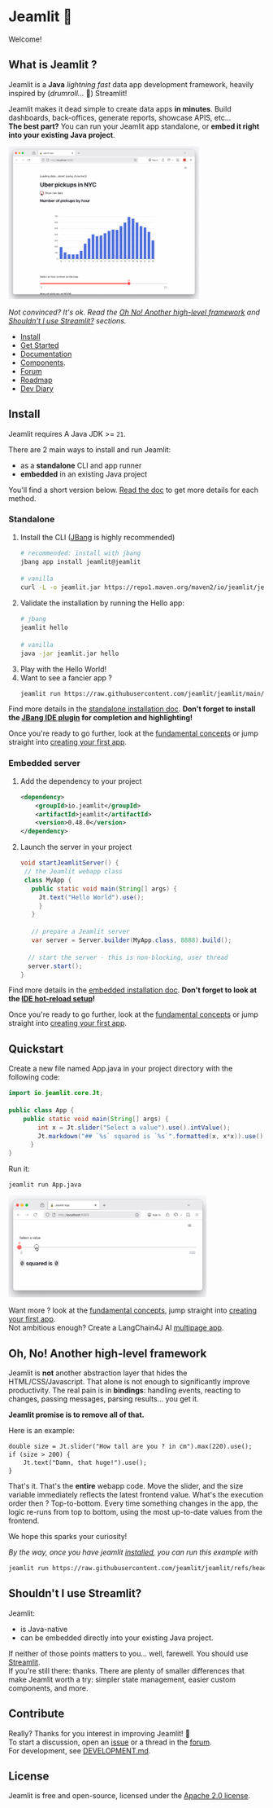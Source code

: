 # Jeamlit <span style="transform: scale(-1,1); display:inline-block;">🚡</span>

Welcome! 
## What is Jeamlit ? 
Jeamlit is a **Java** *lightning fast* data app development framework, heavily inspired by (*drumroll…* 🥁) Streamlit!  

Jeamlit makes it dead simple to create data apps **in minutes**. 
Build dashboards, back-offices, generate reports, showcase APIS, etc...   
**The best part?** You can run your Jeamlit app standalone, or **embed it right into your existing Java project**.

<img src="images/demo.gif" alt="Jeamlit demo app" height=300 href="none"></img>

*Not convinced? It's ok. Read the [Oh No! Another high-level framework](#oh-no-another-high-level-framework) and [Shouldn't I use Streamlit?](#shouldnt-i-use-streamlit) sections.*

- [Install](#install)
- [Get Started](#quickstart)
- [Documentation](https://docs.jeamlit.io/) 
- [Components](https://docs.jeamlit.io/develop/api-reference).
- [Forum](https://github.com/jeamlit/jeamlit/discussions/)
- [Roadmap](https://github.com/jeamlit/jeamlit/discussions/39)
- [Dev Diary](https://world.hey.com/cdecatheu)

## Install

Jeamlit requires A Java JDK >= `21`.

There are 2 main ways to install and run Jeamlit:
- as a **standalone** CLI and app runner
- **embedded** in an existing Java project

You'll find a short version below. [Read the doc](https://docs.jeamlit.io/get-started/installation) to get more details for each method.


### Standalone
1. Install the CLI ([JBang](https://www.jbang.dev/) is highly recommended)
    ```bash
    # recommended: install with jbang
    jbang app install jeamlit@jeamlit

    # vanilla
    curl -L -o jeamlit.jar https://repo1.maven.org/maven2/io/jeamlit/jeamlit/0.48.0/jeamlit-0.48.0-all.jar
    ```
2. Validate the installation by running the Hello app:
   ```bash
   # jbang
   jeamlit hello
   
   # vanilla
   java -jar jeamlit.jar hello
   ```
3. Play with the Hello World!
5. Want to see a fancier app ? 
   ```bash
   jeamlit run https://raw.githubusercontent.com/jeamlit/jeamlit/main/examples/getting_started/App.java
   ```

Find more details in the [standalone installation doc](https://docs.jeamlit.io/get-started/installation/standalone). 
**Don't forget to install the [JBang IDE plugin](https://docs.jeamlit.io/get-started/installation/standalone#prerequisites) for completion and highlighting!** 

Once you're ready to go further, look at the [fundamental concepts](https://docs.jeamlit.io/get-started/fundamentals) or jump straight into [creating your first app](https://docs.jeamlit.io/get-started/tutorials/create-an-app). 

### Embedded server
1. Add the dependency to your project
   ```xml
   <dependency>
       <groupId>io.jeamlit</groupId>
       <artifactId>jeamlit</artifactId>
       <version>0.48.0</version>
   </dependency>
   ```
2. Launch the server in your project
   ```java
   void startJeamlitServer() {
    // the Jeamlit webapp class
    class MyApp {
      public static void main(String[] args) {
        Jt.text("Hello World").use();
        }
      }
    
      // prepare a Jeamlit server
      var server = Server.builder(MyApp.class, 8888).build();
    
     // start the server - this is non-blocking, user thread
     server.start();
   }
   ```

Find more details in the [embedded installation doc](https://docs.jeamlit.io/get-started/installation/embedded-vanilla#development-with-hot-reload).
**Don't forget to look at the [IDE hot-reload setup](https://docs.jeamlit.io/get-started/installation/embedded-vanilla#development-with-hot-reload)!**

Once you're ready to go further, look at the [fundamental concepts](https://docs.jeamlit.io/get-started/fundamentals) or jump straight into [creating your first app](https://docs.jeamlit.io/get-started/tutorials/create-an-app).


## Quickstart
Create a new file named App.java in your project directory with the following code:
```java
import io.jeamlit.core.Jt;

public class App { 
    public static void main(String[] args) {
        int x = Jt.slider("Select a value").use().intValue();
        Jt.markdown("## `%s` squared is `%s`".formatted(x, x*x)).use();
      }
}
```

Run it:
```
jeamlit run App.java
```

<img src="images/demo_2_squared.gif" alt="Jeamlit x squared demo" height=200 href="none"></img>

Want more ?
look at the [fundamental concepts](https://docs.jeamlit.io/get-started/fundamentals), jump straight into [creating your first app](https://docs.jeamlit.io/get-started/tutorials/create-an-app).   
Not ambitious enough? Create a LangChain4J AI [multipage app](https://docs.jeamlit.io/get-started/tutorials/create-a-multipage-app). 

## Oh, No! Another high-level framework
Jeamlit is **not** another abstraction layer that hides the HTML/CSS/Javascript. 
That alone is not enough to significantly improve productivity. 
The real pain is in **bindings**: handling events, reacting to changes, passing messages, 
parsing results... you get it.
 

**Jeamlit promise is to remove all of that.**

Here is an example:
```
double size = Jt.slider("How tall are you ? in cm").max(220).use();
if (size > 200) {
    Jt.text("Damn, that huge!").use();
}
```

That's it. That's the **entire** webapp code. Move the slider, and the size variable immediately 
reflects the latest frontend value.
What's the execution order then ? Top-to-bottom. Every time something changes in the app, 
the logic re-runs from top to bottom, using the most up-to-date values from the frontend.
  
We hope this sparks your curiosity!

*By the way, once you have jeamlit [installed](#install), you can run this example with*
```bash
jeamlit run https://raw.githubusercontent.com/jeamlit/jeamlit/refs/heads/main/examples/readme/App.java 
```

## Shouldn't I use Streamlit?
Jeamlit: 
- is Java-native
- can be embedded directly into your existing Java project. 

If neither of those points matters to you... well, farewell. You should use [Streamlit](https://streamlit.io/).   
If you're still there: thanks. There are plenty of smaller differences that make Jeamlit worth a try: simpler state management, 
easier custom components, and more.

## Contribute
Really? Thanks for you interest in improving Jeamlit! <span style="transform: scale(-1,1); display:inline-block;">🚡</span>  
To start a discussion, open an [issue](https://github.com/jeamlit/jeamlit/issues) or a thread in the [forum](https://github.com/jeamlit/jeamlit/discussions).   
For development, see [DEVELOPMENT.md](DEVELOPMENT.md).

## License
Jeamlit is free and open-source, licensed under the [Apache 2.0 license](LICENSE).
